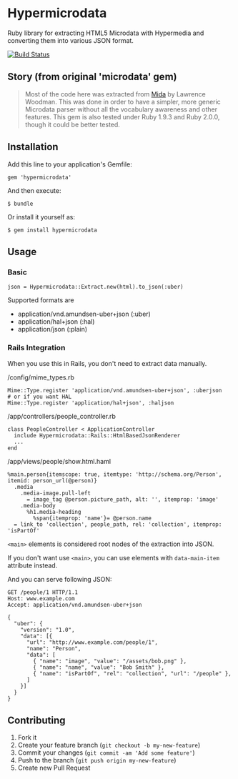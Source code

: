 # Hypermicrodata

Ruby library for extracting HTML5 Microdata with Hypermedia and converting them into various JSON format.

[![Build Status](https://travis-ci.org/tkawa/hypermicrodata.png)](https://travis-ci.org/tkawa/hypermicrodata)

## Story (from original 'microdata' gem)

> Most of the code here was extracted from [Mida](https://github.com/LawrenceWoodman/mida) by Lawrence Woodman. This was done in order to have a simpler, more generic Microdata parser without all the vocabulary awareness and other features. This gem is also tested under Ruby 1.9.3 and Ruby 2.0.0, though it could be better tested.

## Installation

Add this line to your application's Gemfile:

    gem 'hypermicrodata'

And then execute:

    $ bundle

Or install it yourself as:

    $ gem install hypermicrodata

## Usage

### Basic

```
json = Hypermicrodata::Extract.new(html).to_json(:uber)
```

Supported formats are

- application/vnd.amundsen-uber+json (:uber)
- application/hal+json (:hal)
- application/json (:plain)

### Rails Integration

When you use this in Rails, you don't need to extract data manually.

/config/mime_types.rb

```
Mime::Type.register 'application/vnd.amundsen-uber+json', :uberjson
# or if you want HAL
Mime::Type.register 'application/hal+json', :haljson
```

/app/controllers/people_controller.rb

```
class PeopleController < ApplicationController
  include Hypermicrodata::Rails::HtmlBasedJsonRenderer
  ...
end
```

/app/views/people/show.html.haml

```
%main.person{itemscope: true, itemtype: 'http://schema.org/Person', itemid: person_url(@person)}
  .media
    .media-image.pull-left
      = image_tag @person.picture_path, alt: '', itemprop: 'image'
    .media-body
      %h1.media-heading
        %span{itemprop: 'name'}= @person.name
  = link_to 'collection', people_path, rel: 'collection', itemprop: 'isPartOf'
```

`<main>` elements is considered root nodes of the extraction into JSON.

If you don't want use `<main>`, you can use elements with `data-main-item` attribute instead.


And you can serve following JSON:

```
GET /people/1 HTTP/1.1
Host: www.example.com
Accept: application/vnd.amundsen-uber+json
```

```
{
  "uber": {
    "version": "1.0",
    "data": [{
      "url": "http://www.example.com/people/1",
      "name": "Person",
      "data": [
        { "name": "image", "value": "/assets/bob.png" },
        { "name": "name", "value": "Bob Smith" },
        { "name": "isPartOf", "rel": "collection", "url": "/people" },
      ]
    }]
  }
}
```

## Contributing

1. Fork it
2. Create your feature branch (`git checkout -b my-new-feature`)
3. Commit your changes (`git commit -am 'Add some feature'`)
4. Push to the branch (`git push origin my-new-feature`)
5. Create new Pull Request
